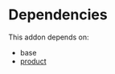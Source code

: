 # Dependencies

This addon depends on:

- base
- [product](https://github.com/bringout/oca-ocb-sale)

